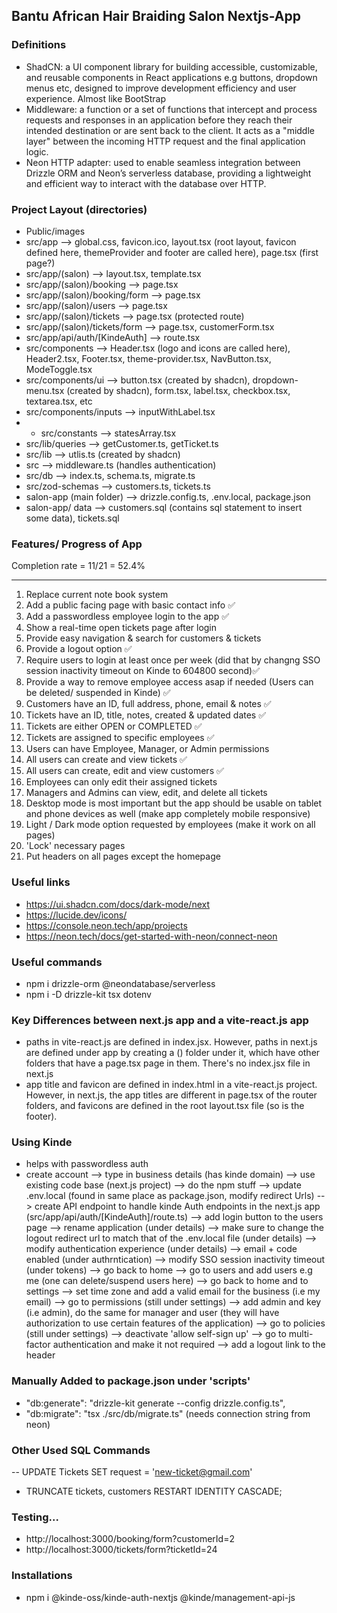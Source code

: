## Bantu African Hair Braiding Salon Nextjs-App
### Definitions
- ShadCN: a UI component library for building accessible, customizable, and reusable components in React applications e.g buttons, dropdown menus etc, designed to improve development efficiency and user experience. Almost like BootStrap
- Middleware: a function or a set of functions that intercept and process requests and responses in an application before they reach their intended destination or are sent back to the client. It acts as a "middle layer" between the incoming HTTP request and the final application logic.
- Neon HTTP adapter: used to enable seamless integration between Drizzle ORM and Neon’s serverless database, providing a lightweight and efficient way to interact with the database over HTTP.
  
### Project Layout (directories)
- Public/images
- src/app --> global.css, favicon.ico, layout.tsx (root layout, favicon defined here, themeProvider and footer are called here), page.tsx (first page?)
- src/app/(salon) --> layout.tsx, template.tsx
- src/app/(salon)/booking --> page.tsx
- src/app/(salon)/booking/form --> page.tsx
- src/app/(salon)/users --> page.tsx
- src/app/(salon)/tickets --> page.tsx (protected route)
- src/app/(salon)/tickets/form --> page.tsx, customerForm.tsx
- src/app/api/auth/[KindeAuth] --> route.tsx
- src/components --> Header.tsx (logo and icons are called here), Header2.tsx, Footer.tsx, theme-provider.tsx, NavButton.tsx, ModeToggle.tsx
- src/components/ui --> button.tsx (created by shadcn), dropdown-menu.tsx (created by shadcn), form.tsx, label.tsx, checkbox.tsx, textarea.tsx, etc
- src/components/inputs --> inputWithLabel.tsx
- - src/constants --> statesArray.tsx 
- src/lib/queries --> getCustomer.ts, getTicket.ts
- src/lib --> utlis.ts (created by shadcn)
- src --> middleware.ts (handles authentication)
- src/db --> index.ts, schema.ts, migrate.ts
- src/zod-schemas --> customers.ts, tickets.ts
- salon-app (main folder) --> drizzle.config.ts, .env.local, package.json
- salon-app/ data  --> customers.sql (contains sql statement to insert some data), tickets.sql

### Features/ Progress of App
Completion rate = 11/21 = 52.4%
  ____________________________________________________________________________________________________________________________________________________________________________
1.  Replace current note book system 
2. Add a public facing page with basic contact info ✅
3. Add a passwordless employee login to the app ✅
4. Show a real-time open tickets page after login
5. Provide easy navigation & search for customers & tickets
6. Provide a logout option ✅
7. Require users to login at least once per week (did that by changng SSO session inactivity timeout on Kinde to 604800 second)✅
8. Provide a way to remove employee access asap if needed (Users can be deleted/ suspended in Kinde) ✅
9. Customers have an ID, full address, phone, email & notes ✅
10. Tickets have an ID, title, notes, created & updated dates ✅
11. Tickets are either OPEN or COMPLETED ✅
12. Tickets are assigned to specific employees ✅
13. Users can have Employee, Manager, or Admin permissions 
14. All users can create and view tickets ✅
15. All users can create, edit and view customers ✅
16. Employees can only edit their assigned tickets
17. Managers and Admins can view, edit, and delete all tickets
18. Desktop mode is most important but the app should be usable on tablet and phone devices as well (make app completely mobile responsive)
19. Light / Dark mode option requested by employees (make it work on all pages)
20. 'Lock' necessary pages
21. Put headers on all pages except the homepage

### Useful links
- https://ui.shadcn.com/docs/dark-mode/next
- https://lucide.dev/icons/
- https://console.neon.tech/app/projects
- https://neon.tech/docs/get-started-with-neon/connect-neon

### Useful commands
- npm i drizzle-orm @neondatabase/serverless
- npm i -D drizzle-kit tsx dotenv
  
### Key Differences between next.js app and a vite-react.js app
- paths in vite-react.js are defined in index.jsx. However, paths in next.js are defined under app by creating a () folder under it, which have other folders that have a page.tsx page in them. There's no index.jsx file in next.js
- app title and favicon are defined in index.html in a vite-react.js project. However, in next.js, the app titles are different in page.tsx of the router folders, and favicons are defined in the root layout.tsx file (so is the footer).

### Using Kinde
- helps with passwordless auth
- create account --> type in business details (has kinde domain) --> use existing code base (next.js project) --> do the npm stuff --> update .env.local (found in same place as package.json, modify redirect Urls) --> create API endpoint to handle kinde Auth endpoints in the next.js app (src/app/api/auth/[KindeAuth]/route.ts) --> add login button to the users page --> rename application (under details) --> make sure to change the logout redirect url to match that of the .env.local file (under details) --> modify authentication experience (under details) --> email + code enabled (under authrntication) --> modify SSO session inactivity timeout (under tokens) --> go back to home --> go to users and add users e.g me (one can delete/suspend users here) --> go back to home and to settings --> set time zone and add a valid email for the business (i.e my email) --> go to permissions (still under settings) --> add admin and key (i.e admin), do the same for manager and user (they will have authorization to use certain features of the application) --> go to policies (still under settings) --> deactivate 'allow self-sign up' --> go to multi-factor authentication and make it not required --> add a logout link to the header

### Manually Added to package.json under 'scripts'
- "db:generate": "drizzle-kit generate --config drizzle.config.ts",
- "db:migrate": "tsx ./src/db/migrate.ts" (needs connection string from neon)

### Other Used SQL Commands
-- UPDATE Tickets SET request = 'new-ticket@gmail.com' 
- TRUNCATE tickets, customers RESTART IDENTITY CASCADE;

### Testing...
- http://localhost:3000/booking/form?customerId=2
- http://localhost:3000/tickets/form?ticketId=24

### Installations
- npm i @kinde-oss/kinde-auth-nextjs @kinde/management-api-js
